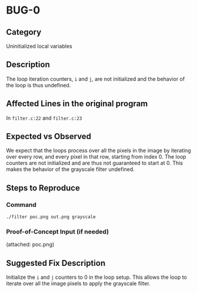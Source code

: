 # BUG-0
## Category
Uninitialized local variables

## Description

The loop iteration counters, `i` and `j`, are not initialized and the behavior of the loop is thus undefined.

## Affected Lines in the original program
In `filter.c:22` and `filter.c:23`

## Expected vs Observed
We expect that the loops process over all the pixels in the image by iterating
over every row, and every pixel in that row, starting from index 0. The loop
counters are not initialized and are thus not guaranteed to start at 0. This
makes the behavior of the grayscale filter undefined.

## Steps to Reproduce

### Command

```
./filter poc.png out.png grayscale
```
### Proof-of-Concept Input (if needed)
(attached: poc.png)

## Suggested Fix Description
Initialize the `i` and `j` counters to 0 in the loop setup. This allows the loop
to iterate over all the image pixels to apply the grayscale filter.

